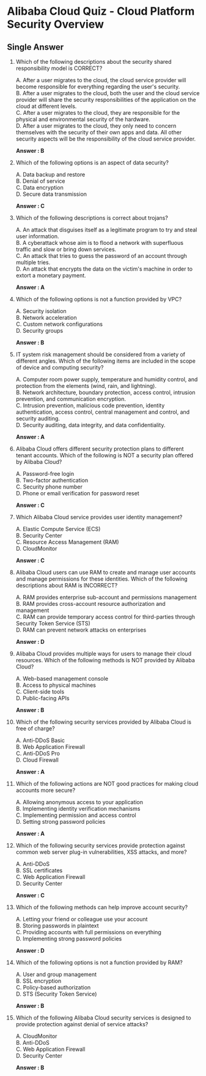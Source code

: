 # Alibaba Cloud Quiz - Cloud Platform Security Overview

## Single Answer

1. Which of the following descriptions about the security shared responsibility model is CORRECT?

	A. After a user migrates to the cloud, the cloud service provider will become responsible for everything regarding the user's security.  
	B. After a user migrates to the cloud, both the user and the cloud service provider will share the security responsibilities of the application on the cloud at different levels.  
	C. After a user migrates to the cloud, they are responsible for the physical and environmental security of the hardware.  
	D. After a user migrates to the cloud, they only need to concern themselves with the security of their own apps and data. All other security aspects will be the responsibility of the cloud service provider.

	**Answer : B**

2. Which of the following options is an aspect of data security?
	
	A. Data backup and restore  
	B. Denial of service  
	C. Data encryption  
	D. Secure data transmission
	
	**Answer : C**

3. Which of the following descriptions is correct about trojans?
	
	A. An attack that disguises itself as a legitimate program to try and steal user information.  
	B. A cyberattack whose aim is to flood a network with superfluous traffic and slow or bring down services.  
	C. An attack that tries to guess the password of an account through multiple tries.  
	D. An attack that encrypts the data on the victim's machine in order to extort a monetary payment.
	
	**Answer : A**

4. Which of the following options is not a function provided by VPC?

	A. Security isolation  
	B. Network acceleration  
	C. Custom network configurations  
	D. Security groups
	
	**Answer : B**

5. IT system risk management should be considered from a variety of different angles. Which of the following items are included in the scope of device and computing security?

	A. Computer room power supply, temperature and humidity control, and protection from the elements (wind, rain, and lightning).  
	B. Network architecture, boundary protection, access control, intrusion prevention, and communication encryption.  
	C. Intrusion prevention, malicious code prevention, identity authentication, access control, central management and control, and security auditing.  
	D. Security auditing, data integrity, and data confidentiality.
	
	**Answer : A**

6. Alibaba Cloud offers different security protection plans to different tenant accounts. Which of the following is NOT a security plan offered by Alibaba Cloud?
	
	A. Password-free login  
	B. Two-factor authentication  
	C. Security phone number  
	D. Phone or email verification for password reset
	
	**Answer : C**

7. Which Alibaba Cloud service provides user identity management?

	A. Elastic Compute Service (ECS)  
	B. Security Center  
	C. Resource Access Management (RAM)  
	D. CloudMonitor
	
	**Answer : C**

8. Alibaba Cloud users can use RAM to create and manage user accounts and manage permissions for these identities. Which of the following descriptions about RAM is INCORRECT?
	
	A. RAM provides enterprise sub-account and permissions management  
	B. RAM provides cross-account resource authorization and management  
	C. RAM can provide temporary access control for third-parties through Security Token Service (STS)  
	D. RAM can prevent network attacks on enterprises
	
	**Answer : D**

9. Alibaba Cloud provides multiple ways for users to manage their cloud resources. Which of the following methods is NOT provided by Alibaba Cloud?

	A. Web-based management console  
	B. Access to physical machines  
	C. Client-side tools  
	D. Public-facing APIs
	
	**Answer : B**

10. Which of the following security services provided by Alibaba Cloud is free of charge?

	A. Anti-DDoS Basic  
	B. Web Application Firewall  
	C. Anti-DDoS Pro  
	D. Cloud Firewall
	
	**Answer : A**

11. Which of the following actions are NOT good practices for making cloud accounts more secure?

	A. Allowing anonymous access to your application  
	B. Implementing identity verification mechanisms  
	C. Implementing permission and access control  
	D. Setting strong password policies
	
	**Answer : A**

12. Which of the following security services provide protection against common web server plug-in vulnerabilities, XSS attacks, and more?

	A. Anti-DDoS  
	B. SSL certificates  
	C. Web Application Firewall  
	D. Security Center
	
	**Answer : C**

13. Which of the following methods can help improve account security?

	A. Letting your friend or colleague use your account  
	B. Storing passwords in plaintext  
	C. Providing accounts with full permissions on everything  
	D. Implementing strong password policies
	
	**Answer : D**

14. Which of the following options is not a function provided by RAM?

	A. User and group management  
	B. SSL encryption  
	C. Policy-based authorization  
	D. STS (Security Token Service)
	
	**Answer : B**

15. Which of the following Alibaba Cloud security services is designed to provide protection against denial of service attacks?

	A. CloudMonitor  
	B. Anti-DDoS  
	C. Web Application Firewall  
	D. Security Center
	
	**Answer : B**